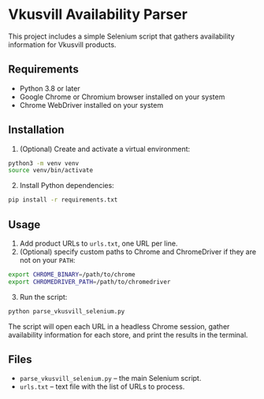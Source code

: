 # Vkusvill Availability Parser

This project includes a simple Selenium script that gathers availability information for Vkusvill products.

## Requirements

- Python 3.8 or later
- Google Chrome or Chromium browser installed on your system
- Chrome WebDriver installed on your system

## Installation

1. (Optional) Create and activate a virtual environment:

```bash
python3 -m venv venv
source venv/bin/activate
```

2. Install Python dependencies:

```bash
pip install -r requirements.txt
```

## Usage

1. Add product URLs to `urls.txt`, one URL per line.
2. (Optional) specify custom paths to Chrome and ChromeDriver if they are not on your `PATH`:

```bash
export CHROME_BINARY=/path/to/chrome
export CHROMEDRIVER_PATH=/path/to/chromedriver
```

3. Run the script:

```bash
python parse_vkusvill_selenium.py
```

The script will open each URL in a headless Chrome session, gather availability information for each store, and print the results in the terminal.

## Files

- `parse_vkusvill_selenium.py` – the main Selenium script.
- `urls.txt` – text file with the list of URLs to process.

